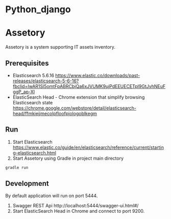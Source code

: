 # Python_django
# Assetory
Assetory is a system supporting IT assets inventory.
## Prerequisites
* Elasticsearch 5.6.16
https://www.elastic.co/downloads/past-releases/elasticsearch-5-6-16?fbclid=IwAR1Sl5omtFpABRCbjQa6xJVUMK9ujPdEEUECETpI9GtJvhNEuFggP_ap-XI
* ElasticSearch Head - Chrome extension that simplify browsing Elasticsearch state
https://chrome.google.com/webstore/detail/elasticsearch-head/ffmkiejjmecolpfloofpjologoblkegm
## Run
1. Start Elasticsearch
https://www.elastic.co/guide/en/elasticsearch/reference/current/starting-elasticsearch.html
2. Start Assetory using Gradle in project main directory
```bash
gradle run
```
## Development
By default application will run on port 5444.
1. Swagger REST Api
http://localhost:5444/swagger-ui.html#/
2. Start ElasticSearch Head in Chrome and connect to port 9200.
